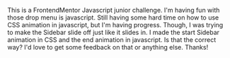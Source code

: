 This is a FrontendMentor Javascript junior challenge. I'm having fun with those drop menu is javascript. Still having some hard time on how to use CSS animation in javascript, but I'm having progress. Though, I was trying to make the Sidebar slide off just like it slides in. I made the start Sidebar animation in CSS and the end animation in javascript. Is that the correct way? I'd love to get some feedback on that or anything else. Thanks!
